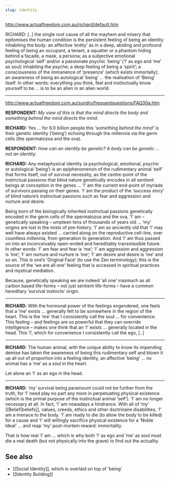 ```yaml
---
slug: identity
---
```



http://www.actualfreedom.com.au/richard/default.htm

RICHARD: [..] the single root cause of all the mayhem and misery that epitomises the human condition is the persistent feeling of being an identity inhabiting the body: an affective ‘entity’ as in a deep, abiding and profound feeling of being an occupant, a tenant, a squatter or a phantom hiding behind a façade, a mask, a persona; as a subjective emotional psychological ‘self’ and/or a passionate psychic ‘being’ (‘I’ as ego and ‘me’ as soul) inhabiting the psyche; a deep feeling of being a ‘spirit’; a consciousness of the immanence of ‘presence’ (which exists immortally); an awareness of being an autological ‘being’ ... the realisation of ‘Being’ itself. In other words: everything you think, feel and instinctually know yourself to be ... is to be an alien in an alien world.

---

http://www.actualfreedom.com.au/sundry/frequentquestions/FAQ30a.htm

**RESPONDENT:** _My view of this is that the mind directs the body and something behind the mind directs the mind._

**RICHARD:** Yes ... for 6.0 billion people this _‘something behind the mind’_ is their genetic identity (‘being’) echoing through the millennia via the germ cells (the spermatozoa and the ova).

**RESPONDENT:** _How can an identity be genetic? A body can be genetic ... not an identity._

**RICHARD:** Any metaphysical identity (a psychological, emotional, psychic or autological ‘being’) is an epiphenomenon of the rudimentary animal ‘self’ that forms itself, out of survival necessity, as the centre-point of the instinctual passions that blind nature genetically encodes in all sentient beings at conception in the genes ... ‘I’ am the current end-point of myriads of survivors passing on their genes. ‘I’ am the product of the ‘success story’ of blind nature’s instinctual passions such as fear and aggression and nurture and desire.

Being born of the biologically inherited instinctual passions genetically encoded in the germ cells of the spermatozoa and the ova, ‘I’ am – genetically speaking – umpteen tens of thousands of years old ... ‘my’ origins are lost in the mists of pre-history. ‘I’ am so anciently old that ‘I’ may well have always existed ... carried along on the reproductive cell-line, over countless millennia, from generation to generation. And ‘I’ am thus passed on into an inconceivably open-ended and hereditably transmissible future. In other words: ‘I’ am fear and fear is ‘me’; ‘I’ am aggression and aggression is ‘me’; ‘I’ am nurture and nurture is ‘me’; ‘I’ am desire and desire is ‘me’ and so on. This is one’s ‘Original Face’ (to use the Zen terminology); this is the source of the ‘we are all one’ feeling that is accessed in spiritual practices and mystical mediation.

Because, genetically speaking we are indeed ‘all one’ inasmuch as all carbon based life-forms – not just sentient life-forms – have a common hereditary ‘survival instincts’ origin.

---

**RICHARD**: With the hormonal power of the feelings engendered, one feels that a ‘me’ exists ... generally felt to be somewhere in the region of the heart. This is the ‘me’ that I consistently call the soul ... for convenience. This feeling – and feelings are so powerful that they can override intelligence – makes one think that an ‘I’ exists ... generally located in the head. This ‘I’, which for convenience I consistently call the ego, [..]

---

**RICHARD**: The human animal, with the unique ability to know its impending demise has taken the awareness of being this rudimentary self and blown it up all out of proportion into a feeling identity, an affective ‘being’ ... no animal has a ‘me’ as a soul in the heart.

Let alone an ‘I’ as an ego in the head.

---

**RICHARD**: ‘my’ survival being paramount could not be further from the truth, for ‘I’ need play no part any more in perpetuating physical existence (which is the primal purpose of the instinctual animal ‘self’). ‘I’ am no longer necessary at all. In fact, ‘I’ am nowadays a hindrance. With all of ‘my’ [[Belief|beliefs]], values, creeds, ethics and other doctrinaire disabilities, ‘I’ am a menace to the body. ‘I’ am ready to die (to allow the body to be killed) for a cause and ‘I’ will willingly sacrifice physical existence for a ‘Noble Ideal’ ... and reap ‘my’ post-mortem reward: immortality.

That is how real ‘I’ am ... which is why both ‘I’ as ego and ‘me’ as soul must die a real death (but not physically into the grave) to find out the actuality.

## See also

- [[Social Identity]], which is overlaid on top of 'being'
- [[Identity Building]]